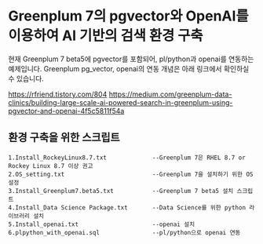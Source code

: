 # Greenplum 7의 pgvector와 OpenAI를 이용하여 AI 기반의 검색 환경 구축

현재 Greenplum 7 beta5에 pgvector를 포함되어, pl/python과 openai를 연동하는 예제입니다.
Greenplum pg_vector, openai의 연동 개념은 아래 링크에서 확인하실 수 있습니다.

https://rfriend.tistory.com/804
https://medium.com/greenplum-data-clinics/building-large-scale-ai-powered-search-in-greenplum-using-pgvector-and-openai-4f5c5811f54a

## 환경 구축을 위한 스크립트

```
1.Install_RockeyLinux8.7.txt             --Greenplum 7은 RHEL 8.7 or Rockey Linux 8.7 이상 권고
2.OS_setting.txt                         --Greenplum 7을 설치하기 위한 OS 설정
3.Install_Greenplum7.beta5.txt           --Greenplum 7 beta5 설치 스크립트
4.Install_Data Science Package.txt       --Data Science를 위한 python 라이브러리 설치
5.Install_openai.txt                     --openai 설치
6.plpython_with_openai.sql               --pl/python으로 openai 연동
```
